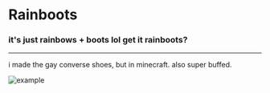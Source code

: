 # Rainboots
### it's just rainbows + boots lol get it rainboots?
---
i made the gay converse shoes, but in minecraft. also super buffed.

![example](https://i.imgur.com/tnFzVzQ.gif)
